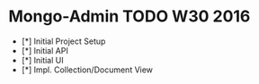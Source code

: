 
# Mongo-Admin TODO W30 2016

- [*] Initial Project Setup
- [*] Initial API
- [*] Initial UI
- [*] Impl. Collection/Document View
